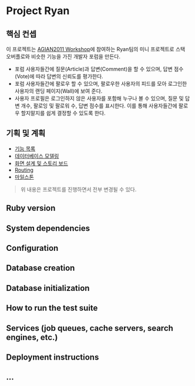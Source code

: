 # Project Ryan

## 핵심 컨셉

이 프로젝트는 [AGIAN2011 Workshop](http://rorlab.org/schedules/1)에 참여하는 Ryan팀의 미니 프로젝트로 스택 오버플로와 비슷한 기능을 가진 개발자 포럼을 만든다.

-   포럼 사용자들간에 질문(Article)과 답변(Comment)을 할 수 있으며, 답변 점수(Vote)에 따라 답변의 신뢰도를 평가한다.
-   포럼 사용자들간에 팔로우 할 수 있으며, 팔로우한 사용자의 피드를 모아 로그인한 사용자의 랜딩 페이지(Wall)에 보여 준다.
-   사용자 프로필은 로그인하지 않은 사용자를 포함해 누구나 볼 수 있으며, 질문 및 답변 개수, 팔로잉 및 팔로워 수, 답변 점수를 표시한다. 이를 통해 사용자들간에 팔로우 할지말지를 쉽게 결정할 수 있도록 한다.

## 기획 및 계획

-   [기능 목록](_planning/README.md)
-   [데이터베이스 모델링](_planning/ERD.png)
-   [화면 설계 및 스토리 보드](https://goo.gl/K8sUc1)
-   [Routing](config/routes.rb)
-   [마일스톤](_planning/MILESTONES.md)

> 위 내용은 프로젝트를 진행하면서 전부 변경될 수 있다.

## Ruby version

## System dependencies

## Configuration

## Database creation

## Database initialization

## How to run the test suite

## Services (job queues, cache servers, search engines, etc.)

## Deployment instructions

## ...